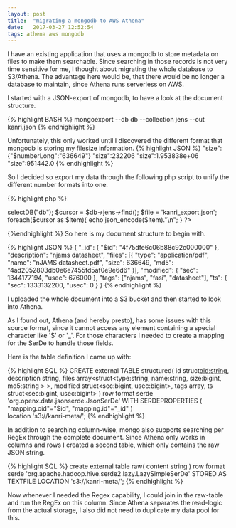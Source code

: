 ```yaml
---
layout: post
title:  "migrating a mongodb to AWS Athena"
date:   2017-03-27 12:52:54
tags: athena aws mongodb
---
```

I have an existing application that uses a mongodb to store metadata on files to make them searchable. Since searching in those records is not very time sensitive for me, I thought about migrating the whole database to S3/Athena. The advantage here would be, that there would be no longer a database to maintain, since Athena runs serverless on AWS.

I started with a JSON-export of mongodb, to have a look at the document structure.

{% highlight BASH %}
mongoexport --db db --collection jens --out kanri.json
{% endhighlight %}

Unfortunately, this only worked until I discovered the different format that mongodb is storing my filesize information.
{% highlight JSON %}
"size":{"$numberLong":"636649"}
"size":232206
"size":1.953838e+06
"size":951442.0
{% endhighlight %}

So I decided so export my data through the following php script to unify the different number formats into one.

{% highlight php %}
<?php

$m = new MongoClient();
$db = $m->selectDB("db");

$cursor = $db->jens->find();
$file = 'kanri_export.json';
foreach($cursor as $item){
	echo json_encode($item)."\n";
}

?>
{%endhighlight %}
So here is my document structure to begin with.

{% highlight JSON %}
{
  "_id": {
    "$id": "4f75dfe6c06b88c92c000000"
  },
  "description": "njams datasheet",
  "files": [{
    "type": "application\/pdf",
    "name": "nJAMS datasheet.pdf",
    "size": 636649,
    "md5": "4ad2052803db0e6e7455fd5af0e9e6d6"
  }],
  "modified": {
    "sec": 1344177194,
    "usec": 676000
  },
  "tags": ["njams", "fasi", "datasheet"],
  "ts": {
    "sec": 1333132200,
    "usec": 0
  }
}
{% endhighlight %}

I uploaded the whole document into a S3 bucket and then started to look into Athena.

As I found out, Athena (and hereby presto), has some issues with this source format, since it cannot access any element containing a special character like '$' or '_'. For those characters I needed to create a mapping for the SerDe to handle those fields.

Here is the table definition I came up with:

{% highlight SQL %}
CREATE external TABLE structured(
  id struct<oid:string>,
  description string,
  files array<struct<type:string,
                     name:string,
                     size:bigint,
                     md5:string
                    >
             >,
  modified struct<sec:bigint,
                  usec:bigint>,
  tags array<string>,
  ts struct<sec:bigint,
            usec:bigint>
)
row format serde 'org.openx.data.jsonserde.JsonSerDe'
WITH SERDEPROPERTIES (
      "mapping.oid"="$id",
      "mapping.id"="_id"
)  
location 's3://kanri-meta/';
{% endhighlight %}

In addition to searching column-wise, mongo also supports searching per RegEx through the complete document. Since Athena only works in columns and rows I created a second table, which only contains the raw JSON string.

{% highlight SQL %}
create external table raw(
  content string
)
row format serde 'org.apache.hadoop.hive.serde2.lazy.LazySimpleSerDe'
STORED AS TEXTFILE
LOCATION 's3://kanri-meta/';
{% endhighlight %}

Now whenever I needed the Regex capability, I could join in the raw-table and run the RegEx on this column. Since Athena separates the read-logic from the actual storage, I also did not need to duplicate my data pool for this.
